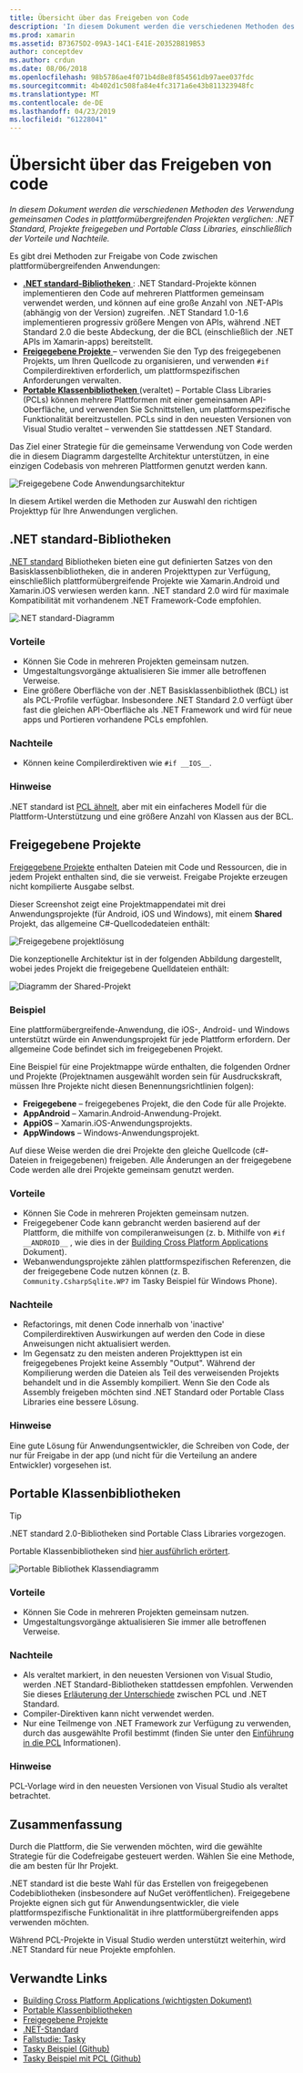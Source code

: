 ```yaml
---
title: Übersicht über das Freigeben von Code
description: 'In diesem Dokument werden die verschiedenen Methoden des Verwendung gemeinsamen Codes in plattformübergreifenden Projekten verglichen: Freigegebene Projekte, Portable Class Libraries und .NET Standard, einschließlich der Vorteile und Nachteile.'
ms.prod: xamarin
ms.assetid: B73675D2-09A3-14C1-E41E-20352B819B53
author: conceptdev
ms.author: crdun
ms.date: 08/06/2018
ms.openlocfilehash: 98b5786ae4f071b4d8e8f854561db97aee037fdc
ms.sourcegitcommit: 4b402d1c508fa84e4fc3171a6e43b811323948fc
ms.translationtype: MT
ms.contentlocale: de-DE
ms.lasthandoff: 04/23/2019
ms.locfileid: "61228041"
---
```

# <a name="sharing-code-overview"></a>Übersicht über das Freigeben von code

_In diesem Dokument werden die verschiedenen Methoden des Verwendung gemeinsamen Codes in plattformübergreifenden Projekten verglichen: .NET Standard, Projekte freigegeben und Portable Class Libraries, einschließlich der Vorteile und Nachteile._

Es gibt drei Methoden zur Freigabe von Code zwischen plattformübergreifenden Anwendungen:

- [**.NET standard-Bibliotheken** ](#Net_Standard) : .NET Standard-Projekte können implementieren den Code auf mehreren Plattformen gemeinsam verwendet werden, und können auf eine große Anzahl von .NET-APIs (abhängig von der Version) zugreifen. .NET Standard 1.0-1.6 implementieren progressiv größere Mengen von APIs, während .NET Standard 2.0 die beste Abdeckung, der die BCL (einschließlich der .NET APIs im Xamarin-apps) bereitstellt.
- [**Freigegebene Projekte** ](#Shared_Projects) – verwenden Sie den Typ des freigegebenen Projekts, um Ihren Quellcode zu organisieren, und verwenden `#if` Compilerdirektiven erforderlich, um plattformspezifischen Anforderungen verwalten.
- [**Portable Klassenbibliotheken** ](#Portable_Class_Libraries) (veraltet) – Portable Class Libraries (PCLs) können mehrere Plattformen mit einer gemeinsamen API-Oberfläche, und verwenden Sie Schnittstellen, um plattformspezifische Funktionalität bereitzustellen. PCLs sind in den neuesten Versionen von Visual Studio veraltet &ndash; verwenden Sie stattdessen .NET Standard.

Das Ziel einer Strategie für die gemeinsame Verwendung von Code werden die in diesem Diagramm dargestellte Architektur unterstützen, in eine einzigen Codebasis von mehreren Plattformen genutzt werden kann.

 ![Freigegebene Code Anwendungsarchitektur](code-sharing-images/conceptualarchitecture.png "freigegebene Code-Anwendungsarchitektur")

In diesem Artikel werden die Methoden zur Auswahl den richtigen Projekttyp für Ihre Anwendungen verglichen.

<a name="Net_Standard" />

## <a name="net-standard-libraries"></a>.NET standard-Bibliotheken

[.NET standard](~/cross-platform/app-fundamentals/net-standard.md) Bibliotheken bieten eine gut definierten Satzes von den Basisklassenbibliotheken, die in anderen Projekttypen zur Verfügung, einschließlich plattformübergreifende Projekte wie Xamarin.Android und Xamarin.iOS verwiesen werden kann. .NET standard 2.0 wird für maximale Kompatibilität mit vorhandenem .NET Framework-Code empfohlen.

![.NET standard-Diagramm](code-sharing-images/netstandard.png ".NET Standard-Diagramm")

### <a name="benefits"></a>Vorteile

- Können Sie Code in mehreren Projekten gemeinsam nutzen.
- Umgestaltungsvorgänge aktualisieren Sie immer alle betroffenen Verweise.
- Eine größere Oberfläche von der .NET Basisklassenbibliothek (BCL) ist als PCL-Profile verfügbar. Insbesondere .NET Standard 2.0 verfügt über fast die gleichen API-Oberfläche als .NET Framework und wird für neue apps und Portieren vorhandene PCLs empfohlen.

### <a name="disadvantages"></a>Nachteile

- Können keine Compilerdirektiven wie `#if __IOS__`.

### <a name="remarks"></a>Hinweise

.NET standard ist [PCL ähnelt](https://docs.microsoft.com/dotnet/standard/net-standard#comparison-to-portable-class-libraries), aber mit ein einfacheres Modell für die Plattform-Unterstützung und eine größere Anzahl von Klassen aus der BCL.

<a name="Shared_Projects" />

## <a name="shared-projects"></a>Freigegebene Projekte

[Freigegebene Projekte](~/cross-platform/app-fundamentals/shared-projects.md) enthalten Dateien mit Code und Ressourcen, die in jedem Projekt enthalten sind, die sie verweist. Freigabe Projekte erzeugen nicht kompilierte Ausgabe selbst.

Dieser Screenshot zeigt eine Projektmappendatei mit drei Anwendungsprojekte (für Android, iOS und Windows), mit einem **Shared** Projekt, das allgemeine C#-Quellcodedateien enthält:

![Freigegebene projektlösung](code-sharing-images/sharedsolution.png "projektlösung freigegeben")

Die konzeptionelle Architektur ist in der folgenden Abbildung dargestellt, wobei jedes Projekt die freigegebene Quelldateien enthält:

![Diagramm der Shared-Projekt](code-sharing-images/sharedassetproject.png "Shared-Projekt-Diagramm")

### <a name="example"></a>Beispiel

Eine plattformübergreifende-Anwendung, die iOS-, Android- und Windows unterstützt würde ein Anwendungsprojekt für jede Plattform erfordern. Der allgemeine Code befindet sich im freigegebenen Projekt.

Eine Beispiel für eine Projektmappe würde enthalten, die folgenden Ordner und Projekte (Projektnamen ausgewählt worden sein für Ausdruckskraft, müssen Ihre Projekte nicht diesen Benennungsrichtlinien folgen):

- **Freigegebene** – freigegebenes Projekt, die den Code für alle Projekte.
- **AppAndroid** – Xamarin.Android-Anwendung-Projekt.
- **AppiOS** – Xamarin.iOS-Anwendungsprojekts.
- **AppWindows** – Windows-Anwendungsprojekt.

Auf diese Weise werden die drei Projekte den gleiche Quellcode (c#-Dateien in freigegebenen) freigeben. Alle Änderungen an der freigegebene Code werden alle drei Projekte gemeinsam genutzt werden.

### <a name="benefits"></a>Vorteile

- Können Sie Code in mehreren Projekten gemeinsam nutzen.
- Freigegebener Code kann gebrancht werden basierend auf der Plattform, die mithilfe von compileranweisungen (z. b. Mithilfe von `#if __ANDROID__` , wie dies in der [Building Cross Platform Applications](~/cross-platform/app-fundamentals/building-cross-platform-applications/index.md) Dokument).
- Webanwendungsprojekte zählen plattformspezifischen Referenzen, die der freigegebene Code nutzen können (z. B. `Community.CsharpSqlite.WP7` im Tasky Beispiel für Windows Phone).

### <a name="disadvantages"></a>Nachteile

- Refactorings, mit denen Code innerhalb von 'inactive' Compilerdirektiven Auswirkungen auf werden den Code in diese Anweisungen nicht aktualisiert werden.
- Im Gegensatz zu den meisten anderen Projekttypen ist ein freigegebenes Projekt keine Assembly "Output". Während der Kompilierung werden die Dateien als Teil des verweisenden Projekts behandelt und in die Assembly kompiliert. Wenn Sie den Code als Assembly freigeben möchten sind .NET Standard oder Portable Class Libraries eine bessere Lösung.

<a name="Shared_Remarks" />

### <a name="remarks"></a>Hinweise

Eine gute Lösung für Anwendungsentwickler, die Schreiben von Code, der nur für Freigabe in der app (und nicht für die Verteilung an andere Entwickler) vorgesehen ist.

<a name="Portable_Class_Libraries" />

## <a name="portable-class-libraries"></a>Portable Klassenbibliotheken

> [!TIP]
> .NET standard 2.0-Bibliotheken sind Portable Class Libraries vorgezogen.

Portable Klassenbibliotheken sind [hier ausführlich erörtert](~/cross-platform/app-fundamentals/pcl.md).

![Portable Bibliothek Klassendiagramm](code-sharing-images/portableclasslibrary.png "Portable Class Library-Diagramm")

### <a name="benefits"></a>Vorteile

- Können Sie Code in mehreren Projekten gemeinsam nutzen.
- Umgestaltungsvorgänge aktualisieren Sie immer alle betroffenen Verweise.

### <a name="disadvantages"></a>Nachteile

- Als veraltet markiert, in den neuesten Versionen von Visual Studio, werden .NET Standard-Bibliotheken stattdessen empfohlen. Verwenden Sie dieses [Erläuterung der Unterschiede](https://docs.microsoft.com/dotnet/standard/net-standard#comparison-to-portable-class-libraries) zwischen PCL und .NET Standard.
- Compiler-Direktiven kann nicht verwendet werden.
- Nur eine Teilmenge von .NET Framework zur Verfügung zu verwenden, durch das ausgewählte Profil bestimmt (finden Sie unter den [Einführung in die PCL](~/cross-platform/app-fundamentals/pcl.md) Informationen).

### <a name="remarks"></a>Hinweise

PCL-Vorlage wird in den neuesten Versionen von Visual Studio als veraltet betrachtet.

## <a name="summary"></a>Zusammenfassung

Durch die Plattform, die Sie verwenden möchten, wird die gewählte Strategie für die Codefreigabe gesteuert werden. Wählen Sie eine Methode, die am besten für Ihr Projekt.

.NET standard ist die beste Wahl für das Erstellen von freigegebenen Codebibliotheken (insbesondere auf NuGet veröffentlichen). Freigegebene Projekte eignen sich gut für Anwendungsentwickler, die viele plattformspezifische Funktionalität in ihre plattformübergreifenden apps verwenden möchten.

Während PCL-Projekte in Visual Studio werden unterstützt weiterhin, wird .NET Standard für neue Projekte empfohlen.

## <a name="related-links"></a>Verwandte Links

- [Building Cross Platform Applications (wichtigsten Dokument)](~/cross-platform/app-fundamentals/building-cross-platform-applications/index.md)
- [Portable Klassenbibliotheken](~/cross-platform/app-fundamentals/pcl.md)
- [Freigegebene Projekte](~/cross-platform/app-fundamentals/shared-projects.md)
- [.NET-Standard](~/cross-platform/app-fundamentals/net-standard.md)
- [Fallstudie: Tasky](~/cross-platform/app-fundamentals/building-cross-platform-applications/case-study-tasky.md)
- [Tasky Beispiel (Github)](https://github.com/xamarin/mobile-samples/tree/master/Tasky)
- [Tasky Beispiel mit PCL (Github)](https://github.com/xamarin/mobile-samples/tree/master/TaskyPortable)
